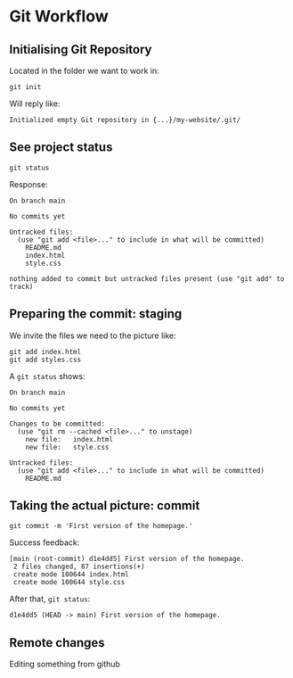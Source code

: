 # Git Workflow

## Initialising Git Repository

Located in the folder we want to work in:

```
git init
```

Will reply like:

```
Initialized empty Git repository in {...}/my-website/.git/
```

## See project status

```
git status
```

Response:

```
On branch main

No commits yet

Untracked files:
  (use "git add <file>..." to include in what will be committed)
	README.md
	index.html
	style.css

nothing added to commit but untracked files present (use "git add" to track)
```

## Preparing the commit: staging

We invite the files we need to the picture like:

```
git add index.html
git add styles.css
```

A `git status` shows:

```
On branch main

No commits yet

Changes to be committed:
  (use "git rm --cached <file>..." to unstage)
	new file:   index.html
	new file:   style.css

Untracked files:
  (use "git add <file>..." to include in what will be committed)
	README.md
```

## Taking the actual picture: commit

```
git commit -m 'First version of the homepage.'
```

Success feedback:

```
[main (root-commit) d1e4dd5] First version of the homepage.
 2 files changed, 87 insertions(+)
 create mode 100644 index.html
 create mode 100644 style.css
```

After that, `git status`:

```
d1e4dd5 (HEAD -> main) First version of the homepage.
```

## Remote changes

Editing something from github
